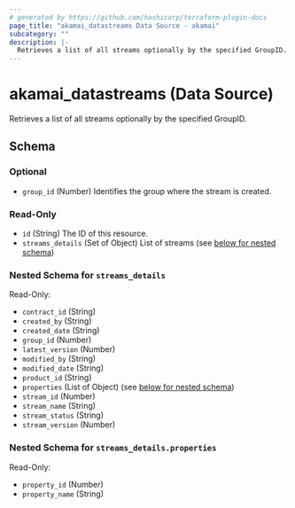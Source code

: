 ```yaml
---
# generated by https://github.com/hashicorp/terraform-plugin-docs
page_title: "akamai_datastreams Data Source - akamai"
subcategory: ""
description: |-
  Retrieves a list of all streams optionally by the specified GroupID.
---
```


# akamai_datastreams (Data Source)

Retrieves a list of all streams optionally by the specified GroupID.



<!-- schema generated by tfplugindocs -->
## Schema

### Optional

- `group_id` (Number) Identifies the group where the stream is created.

### Read-Only

- `id` (String) The ID of this resource.
- `streams_details` (Set of Object) List of streams (see [below for nested schema](#nestedatt--streams_details))

<a id="nestedatt--streams_details"></a>
### Nested Schema for `streams_details`

Read-Only:

- `contract_id` (String)
- `created_by` (String)
- `created_date` (String)
- `group_id` (Number)
- `latest_version` (Number)
- `modified_by` (String)
- `modified_date` (String)
- `product_id` (String)
- `properties` (List of Object) (see [below for nested schema](#nestedobjatt--streams_details--properties))
- `stream_id` (Number)
- `stream_name` (String)
- `stream_status` (String)
- `stream_version` (Number)

<a id="nestedobjatt--streams_details--properties"></a>
### Nested Schema for `streams_details.properties`

Read-Only:

- `property_id` (Number)
- `property_name` (String)
